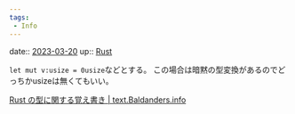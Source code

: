 ```yaml
---
tags:
 - Info
---
```


date:: [2023-03-20](/Daily_Note/2023-03-20.md)
up:: [Rust](../Bar/Program/Rust.md)

`let mut v:usize = 0usize`などとする。
この場合は暗黙の型変換があるのでどっちかusizeは無くてもいい。

[Rust の型に関する覚え書き | text.Baldanders.info](https://text.baldanders.info/rust-lang/types/)
